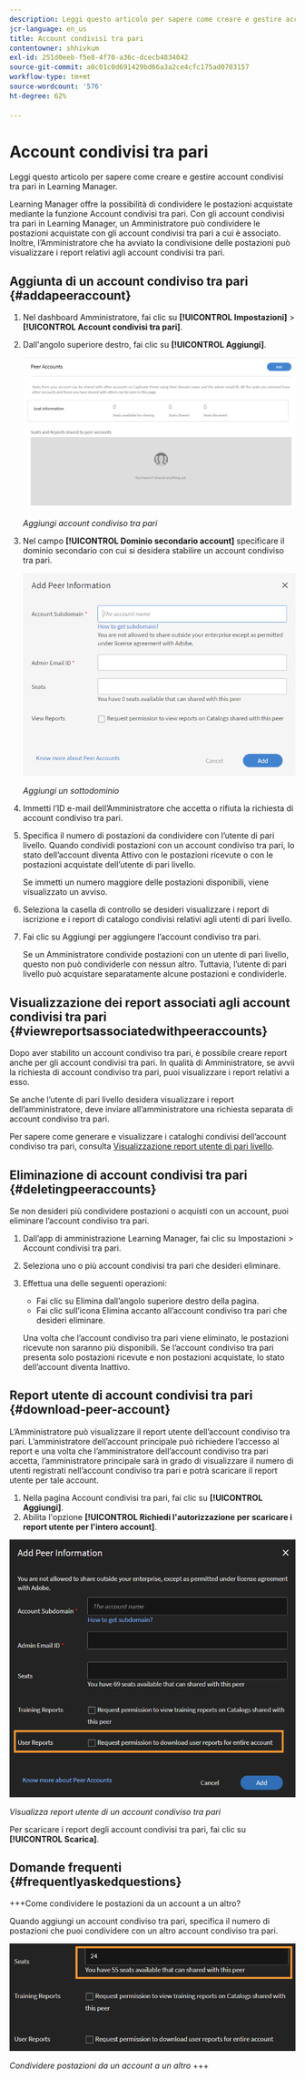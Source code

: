 ```yaml
---
description: Leggi questo articolo per sapere come creare e gestire account condivisi tra pari in Learning Manager.
jcr-language: en_us
title: Account condivisi tra pari
contentowner: shhivkum
exl-id: 251d0eeb-f5e8-4f70-a36c-dcecb4834042
source-git-commit: a0c01c0d691429bd66a3a2ce4cfc175ad0703157
workflow-type: tm+mt
source-wordcount: '576'
ht-degree: 62%

---
```


# Account condivisi tra pari

Leggi questo articolo per sapere come creare e gestire account condivisi tra pari in Learning Manager.

Learning Manager offre la possibilità di condividere le postazioni acquistate mediante la funzione Account condivisi tra pari. Con gli account condivisi tra pari in Learning Manager, un Amministratore può condividere le postazioni acquistate con gli account condivisi tra pari a cui è associato. Inoltre, l’Amministratore che ha avviato la condivisione delle postazioni può visualizzare i report relativi agli account condivisi tra pari.

## Aggiunta di un account condiviso tra pari {#addapeeraccount}

1. Nel dashboard Amministratore, fai clic su **[!UICONTROL Impostazioni]** > **[!UICONTROL Account condivisi tra pari]**.
1. Dall&#39;angolo superiore destro, fai clic su **[!UICONTROL Aggiungi]**.

   ![](assets/peeraccount.png)

   *Aggiungi account condiviso tra pari*

1. Nel campo **[!UICONTROL Dominio secondario account]** specificare il dominio secondario con cui si desidera stabilire un account condiviso tra pari.

   ![](assets/addpeer.png)

   *Aggiungi un sottodominio*

1. Immetti l’ID e-mail dell’Amministratore che accetta o rifiuta la richiesta di account condiviso tra pari.
1. Specifica il numero di postazioni da condividere con l’utente di pari livello. Quando condividi postazioni con un account condiviso tra pari, lo stato dell’account diventa Attivo con le postazioni ricevute o con le postazioni acquistate dell’utente di pari livello.

   Se immetti un numero maggiore delle postazioni disponibili, viene visualizzato un avviso.

1. Seleziona la casella di controllo se desideri visualizzare i report di iscrizione e i report di catalogo condivisi relativi agli utenti di pari livello.
1. Fai clic su Aggiungi per aggiungere l’account condiviso tra pari.

   Se un Amministratore condivide postazioni con un utente di pari livello, questo non può condividerle con nessun altro. Tuttavia, l’utente di pari livello può acquistare separatamente alcune postazioni e condividerle.

## Visualizzazione dei report associati agli account condivisi tra pari {#viewreportsassociatedwithpeeraccounts}

Dopo aver stabilito un account condiviso tra pari, è possibile creare report anche per gli account condivisi tra pari. In qualità di Amministratore, se avvii la richiesta di account condiviso tra pari, puoi visualizzare i report relativi a esso.

Se anche l’utente di pari livello desidera visualizzare i report dell’amministratore, deve inviare all’amministratore una richiesta separata di account condiviso tra pari.

Per sapere come generare e visualizzare i cataloghi condivisi dell’account condiviso tra pari, consulta [Visualizzazione report utente di pari livello](reports.md#main-pars_header_894271250).

## Eliminazione di account condivisi tra pari {#deletingpeeraccounts}

Se non desideri più condividere postazioni o acquisti con un account, puoi eliminare l’account condiviso tra pari.

1. Dall’app di amministrazione Learning Manager, fai clic su Impostazioni > Account condivisi tra pari.
1. Seleziona uno o più account condivisi tra pari che desideri eliminare.
1. Effettua una delle seguenti operazioni:

   * Fai clic su Elimina dall’angolo superiore destro della pagina.
   * Fai clic sull’icona Elimina accanto all’account condiviso tra pari che desideri eliminare.

   Una volta che l’account condiviso tra pari viene eliminato, le postazioni ricevute non saranno più disponibili. Se l’account condiviso tra pari presenta solo postazioni ricevute e non postazioni acquistate, lo stato dell’account diventa Inattivo.

## Report utente di account condivisi tra pari {#download-peer-account}

L’Amministratore può visualizzare il report utente dell’account condiviso tra pari. L’amministratore dell’account principale può richiedere l’accesso al report e una volta che l’amministratore dell’account condiviso tra pari accetta, l’amministratore principale sarà in grado di visualizzare il numero di utenti registrati nell’account condiviso tra pari e potrà scaricare il report utente per tale account.

1. Nella pagina Account condivisi tra pari, fai clic su **[!UICONTROL Aggiungi]**.
1. Abilita l&#39;opzione **[!UICONTROL Richiedi l&#39;autorizzazione per scaricare i report utente per l&#39;intero account]**.

![](assets/image034.png)

*Visualizza report utente di un account condiviso tra pari*

Per scaricare i report degli account condivisi tra pari, fai clic su **[!UICONTROL Scarica]**.

## Domande frequenti {#frequentlyaskedquestions}

+++Come condividere le postazioni da un account a un altro?

Quando aggiungi un account condiviso tra pari, specifica il numero di postazioni che puoi condividere con un altro account condiviso tra pari.

![](assets/share-seats.png)

*Condividere postazioni da un account a un altro*
+++
